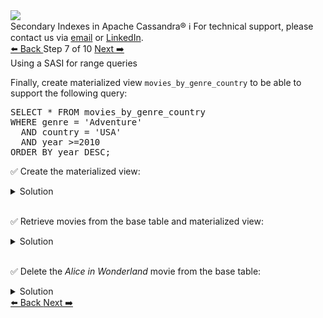 <!-- TOP -->
<div class="top">
  <img src="https://datastax-academy.github.io/katapod-shared-assets/images/ds-academy-logo.svg" />
  <div class="scenario-title-section">
    <span class="scenario-title">Secondary Indexes in Apache Cassandra®</span>
    <span class="scenario-subtitle">ℹ️ For technical support, please contact us via <a href="mailto:aleksandr.volochnev@datastax.com">email</a> or <a href="https://dtsx.io/aleks">LinkedIn</a>.</span> 
  </div>
</div>

<!-- NAVIGATION -->
<div id="navigation-top" class="navigation-top">
 <a href='command:katapod.loadPage?[{"step":"step6"}]'
   class="btn btn-dark navigation-top-left">⬅️ Back
 </a>
<span class="step-count"> Step 7 of 10</span>
 <a href='command:katapod.loadPage?[{"step":"step8"}]'
    class="btn btn-dark navigation-top-right">Next ➡️
  </a>
</div>

<!-- CONTENT -->

<div class="step-title">Using a SASI for range queries</div>

Finally, create materialized view `movies_by_genre_country` to be able to support the 
following query:

<pre class="non-executable-code">
SELECT * FROM movies_by_genre_country
WHERE genre = 'Adventure' 
  AND country = 'USA'
  AND year >=2010
ORDER BY year DESC;
</pre>

✅ Create the materialized view:
<details>
  <summary>Solution</summary>

```
CREATE MATERIALIZED VIEW IF NOT EXISTS 
movies_by_genre_country AS 
  SELECT * FROM movies_by_genre
  WHERE genre IS NOT NULL AND country IS NOT NULL
    AND title IS NOT NULL AND year IS NOT NULL
PRIMARY KEY ((genre, country), year, title)
WITH CLUSTERING ORDER BY (year DESC, title ASC);
```

</details>

<br/>

✅ Retrieve movies from the base table and materialized view:
<details>
  <summary>Solution</summary>

```
SELECT * FROM movies_by_genre;
SELECT * FROM movies_by_genre_country;
```

</details>

<br/>

✅ Delete the *Alice in Wonderland* movie from the base table:
<details>
  <summary>Solution</summary>

```
DELETE FROM movies_by_genre
WHERE title = 'Alice in Wonderland' AND year = 2010
  AND genre IN ('Fantasy','Adventure');

SELECT * FROM movies_by_genre;
SELECT * FROM movies_by_genre_country;
```

</details>

<!-- NAVIGATION -->
<div id="navigation-bottom" class="navigation-bottom">
 <a href='command:katapod.loadPage?[{"step":"step6"}]'
   class="btn btn-dark navigation-bottom-left">⬅️ Back
 </a>
 <a href='command:katapod.loadPage?[{"step":"step8"}]'
    class="btn btn-dark navigation-bottom-right">Next ➡️
  </a>
</div>

